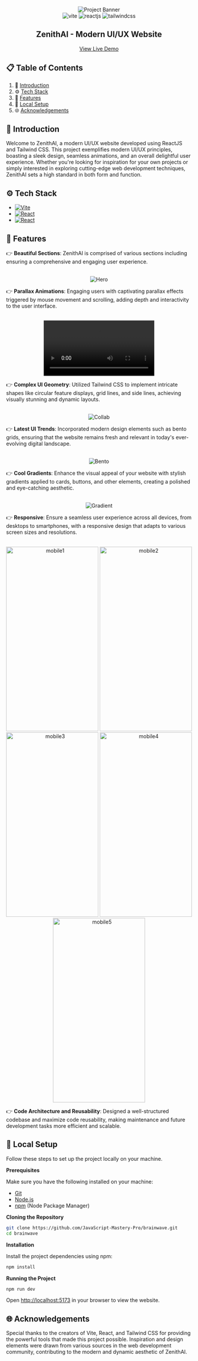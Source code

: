 <div align="center">
  <br />
    <img src="https://github.com/arcc-hitt/ZenithAI/assets/118602888/0e10b9a8-2eaf-48ea-b9ab-28a5873d3d5b" alt="Project Banner">
  <br />

  <div>
    <img src="https://img.shields.io/badge/Vite-4f19a0?style=for-the-badge&logo=vite&logoColor=white" alt="vite" />
    <img src="https://img.shields.io/badge/ReactJS-20232A?style=for-the-badge&logo=react&logoColor=61DAFB" alt="reactjs" />
    <img src="https://img.shields.io/badge/Tailwind%20CSS-35495E?style=for-the-badge&logo=tailwindcss&logoColor=4FC08D" alt="tailwindcss" />
  </div>

  <h2 align="center">ZenithAI - Modern UI/UX Website</h2>

   <div align="center">
     <a href="https://zenithai.netlify.app/" target="_blank">View Live Demo</a>
    </div>
</div>

## 📋 <a name="table">Table of Contents</a>

1. 🤖 [Introduction](#introduction)
2. ⚙️ [Tech Stack](#tech-stack)
3. 🔋 [Features](#features)
4. 🤸 [Local Setup](#local-setup)
5. 🌐 [Acknowledgements](#ack)


## <a name="introduction">🤖 Introduction</a>

Welcome to ZenithAI, a modern UI/UX website developed using ReactJS and Tailwind CSS. This project exemplifies modern UI/UX principles, boasting a sleek design, seamless animations, and an overall delightful user experience. Whether you're looking for inspiration for your own projects or simply interested in exploring cutting-edge web development techniques, ZenithAI sets a high standard in both form and function.


## <a name="tech-stack">⚙️ Tech Stack</a>

* [![Vite][Vite]][Vite-url]
* [![React][ReactJS]][React-url]
* [![React][TailwindCSS]][Tailwind-url]

## <a name="features">🔋 Features</a>

👉 **Beautiful Sections**: ZenithAI is comprised of various sections including ensuring a comprehensive and engaging user experience.

<div align="center">
  <br />
    <img src="https://github.com/arcc-hitt/ZenithAI/assets/118602888/183423c3-d4b7-48c4-ad82-c0006dabca41" alt="Hero">
  <br />
</div>

👉 **Parallax Animations**: Engaging users with captivating parallax effects triggered by mouse movement and scrolling, adding depth and interactivity to the user interface.

<div align="center">
  <br />
    <video autoplay loop src="https://github.com/arcc-hitt/ZenithAI/assets/118602888/71d5b665-2ca7-4496-90fb-eb914ec4245c" type="video/mp4" />
  <br />
</div>

👉 **Complex UI Geometry**: Utilized Tailwind CSS to implement intricate shapes like circular feature displays, grid lines, and side lines, achieving visually stunning and dynamic layouts.

<div align="center">
  <br />
    <img src="https://github.com/arcc-hitt/ZenithAI/assets/118602888/3fb13c4d-f60c-4e2e-80d8-b15446f9f0b4" alt="Collab">
  <br />
</div>

👉 **Latest UI Trends**: Incorporated modern design elements such as bento grids, ensuring that the website remains fresh and relevant in today's ever-evolving digital landscape.

<div align="center">
  <br />
    <img src="https://github.com/arcc-hitt/ZenithAI/assets/118602888/0fbeca48-2dd5-4789-94d9-ad0bef79af4b" alt="Bento">
  <br />
</div>

👉 **Cool Gradients**: Enhance the visual appeal of your website with stylish gradients applied to cards, buttons, and other elements, creating a polished and eye-catching aesthetic.

<div align="center">
  <br />
    <img src="https://github.com/arcc-hitt/ZenithAI/assets/118602888/fc5f178d-2594-4665-a0c4-11ecbd81eb12" alt="Gradient">
  <br />
</div>

👉 **Responsive**: Ensure a seamless user experience across all devices, from desktops to smartphones, with a responsive design that adapts to various screen sizes and resolutions.

<div align="center">
  <br />
    <img src="https://github.com/arcc-hitt/ZenithAI/assets/118602888/0343403f-c047-4571-ba04-b2259856744e" alt="mobile1" width="250px" height="500px">
    <img src="https://github.com/arcc-hitt/ZenithAI/assets/118602888/b9f3a618-1913-4107-8438-fd51bb1a9b48" alt="mobile2" width="250px" height="500px">
    <img src="https://github.com/arcc-hitt/ZenithAI/assets/118602888/8e0dd58c-eef8-4849-9874-2cac52ea5776" alt="mobile3" width="250px" height="500px">
    <img src="https://github.com/arcc-hitt/ZenithAI/assets/118602888/858967a3-24fd-4b83-bf19-39581b5897a9" alt="mobile4" width="250px" height="500px">
    <img src="https://github.com/arcc-hitt/ZenithAI/assets/118602888/19bd8d32-4bbe-4485-bea0-652785a0c1ee" alt="mobile5" width="250px" height="500px">
  <br />
</div>

👉 **Code Architecture and Reusability**: Designed a well-structured codebase and maximize code reusability, making maintenance and future development tasks more efficient and scalable.

## <a name="local-setup">🤸 Local Setup</a>

Follow these steps to set up the project locally on your machine.

**Prerequisites**

Make sure you have the following installed on your machine:

- [Git](https://git-scm.com/)
- [Node.js](https://nodejs.org/en)
- [npm](https://www.npmjs.com/) (Node Package Manager)

**Cloning the Repository**

```bash
git clone https://github.com/JavaScript-Mastery-Pro/brainwave.git
cd brainwave
```

**Installation**

Install the project dependencies using npm:

```bash
npm install
```

**Running the Project**

```bash
npm run dev
```

Open [http://localhost:5173](http://localhost:5173) in your browser to view the website.

## <a name="ack">🌐 Acknowledgements</a>

Special thanks to the creators of Vite, React, and Tailwind CSS for providing the powerful tools that made this project possible.
Inspiration and design elements were drawn from various sources in the web development community, contributing to the modern and dynamic aesthetic of ZenithAI.

[Vite]: https://img.shields.io/badge/Vite-4f19a0?style=for-the-badge&logo=vite&logoColor=white
[Vite-url]: https://vitejs.dev/

[ReactJS]: https://img.shields.io/badge/ReactJS-20232A?style=for-the-badge&logo=react&logoColor=61DAFB
[React-url]: https://reactjs.org/

[TailwindCSS]: https://img.shields.io/badge/Tailwind%20CSS-35495E?style=for-the-badge&logo=tailwindcss&logoColor=4FC08D
[Tailwind-url]: https://tailwindcss.com/
#

